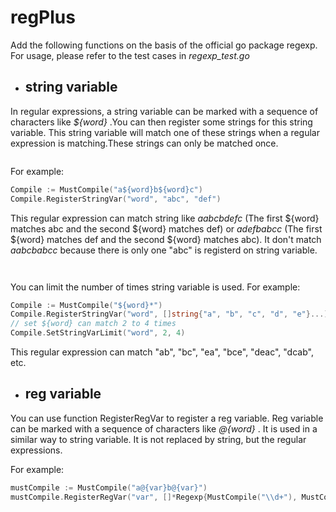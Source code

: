 # regPlus
Add the following functions on the basis of the official go package regexp. For usage, please refer to the test cases in *regexp_test.go*
* ## string variable
In regular expressions, a string variable can be marked with a sequence of characters 
like *${word}* .You can then register some strings for this string variable. This string 
variable will match one of these strings when a regular expression is matching.These strings can 
only be matched once.
<div style="height: 1em"></div>
For example:

```go
Compile := MustCompile("a${word}b${word}c")
Compile.RegisterStringVar("word", "abc", "def")
```
This regular expression can match string like *aabcbdefc* (The first ${word} matches 
abc and the second ${word} matches def) or *adefbabcc* (The first ${word} matches
def and the second ${word} matches abc).
It don't match *aabcbabcc* because there is only one "abc" is registerd on string variable.
<div style="height: 1em"></div>

You can limit the number of times string variable is used.
For example:
```go
Compile := MustCompile("${word}*")
Compile.RegisterStringVar("word", []string{"a", "b", "c", "d", "e"}...)
// set ${word} can match 2 to 4 times
Compile.SetStringVarLimit("word", 2, 4)
```
This regular expression can match "ab", "bc", "ea", "bce", "deac", "dcab", etc.

* ## reg variable
You can use function RegisterRegVar to register a reg variable. Reg variable can be marked with a sequence of characters
like *@{word}* . It is used in a similar way to string variable. It is not replaced by 
string, but the regular expressions.

For example:
```go
mustCompile := MustCompile("a@{var}b@{var}")
mustCompile.RegisterRegVar("var", []*Regexp{MustCompile("\\d+"), MustCompile("[a-z]*")}...)
```
